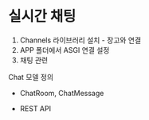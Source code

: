 # 실시간 채팅

1. Channels 라이브러리 설치 - 장고와 연결
2. APP 폴더에서 ASGI 연결 설정
3. 채팅 관련

Chat 모델 정의
- ChatRoom, ChatMessage


- REST API